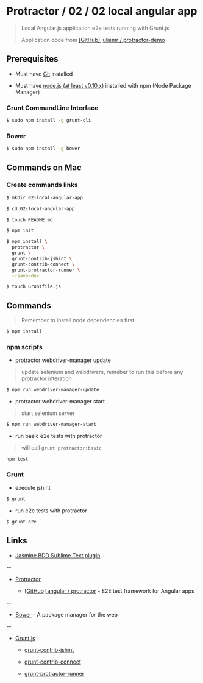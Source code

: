 # Protractor / 02 / 02 local angular app

> Local Angular.js application e2e tests running with Grunt.js
>
> Application code from [[GitHub] juliemr / protractor-demo](https://github.com/juliemr/protractor-demo)
>

## Prerequisites

* Must have [Git](http://git-scm.com/) installed

* Must have [node.js (at least v0.10.x)](http://nodejs.org/) installed with npm (Node Package Manager)

### Grunt CommandLine Interface

```bash
$ sudo npm install -g grunt-cli
```

### Bower

```bash
$ sudo npm install -g bower
```


## Commands on Mac

### Create commands links

```bash
$ mkdir 02-local-angular-app

$ cd 02-local-angular-app

$ touch README.md

$ npm init

$ npm install \
  protractor \
  grunt \
  grunt-contrib-jshint \
  grunt-contrib-connect \
  grunt-protractor-runner \
  --save-dev

$ touch Gruntfile.js
```

## Commands

> Remember to install node dependencies first

```bash
$ npm install
```

### npm scripts

* protractor webdriver-manager update

> update selenium and webdrivers, remeber to run this before any protractor interation

```bash
$ npm run webdriver-manager-update
```

* protractor webdriver-manager start

> start selenium server

```bash
$ npm run webdriver-manager-start
```

* run basic e2e tests with protractor 

> will call `grunt protractor:basic`

```bash
npm test
```

### Grunt

* execute jshint

```bash
$ grunt
```

* run e2e tests with protractor

```bash
$ grunt e2e
```


## Links

* [Jasmine BDD Sublime Text plugin](https://sublime.wbond.net/packages/Jasmine%20BDD)

--

* [Protractor](https://angular.github.io/protractor/)

  * [[GitHub] angular / protractor](https://github.com/angular/protractor) - E2E test framework for Angular apps

--

* [Bower](http://bower.io/) - A package manager for the web

--

* [Grunt.js](http://gruntjs.com/)

  * [grunt-contrib-jshint](https://github.com/gruntjs/grunt-contrib-jshint)

  * [grunt-contrib-connect](https://github.com/gruntjs/grunt-contrib-connect)

  * [grunt-protractor-runner](https://github.com/teerapap/grunt-protractor-runner)

